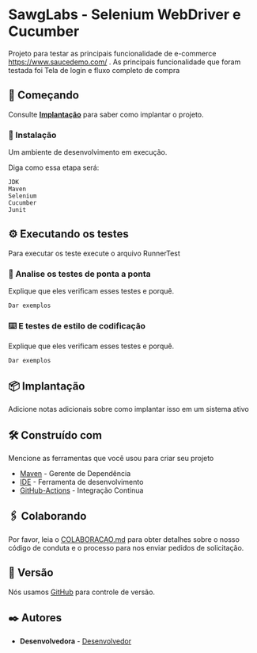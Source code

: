 # SawgLabs - Selenium WebDriver e Cucumber

Projeto para testar as principais funcionalidade de e-commerce https://www.saucedemo.com/ .
As principais funcionalidade que foram testada foi Tela de login e fluxo completo de compra

## 🚀 Começando


Consulte **[Implantação](https://github.com/CarolinaQATester/SawgLabs)** para saber como implantar o projeto.


### 🔧 Instalação

Um ambiente de desenvolvimento em execução.

Diga como essa etapa será:

```
JDK
Maven
Selenium
Cucumber
Junit
```


## ⚙️ Executando os testes

Para executar os teste execute o arquivo RunnerTest

### 🔩 Analise os testes de ponta a ponta

Explique que eles verificam esses testes e porquê.

```
Dar exemplos
```

### ⌨️ E testes de estilo de codificação

Explique que eles verificam esses testes e porquê.

```
Dar exemplos
```

## 📦 Implantação

Adicione notas adicionais sobre como implantar isso em um sistema ativo

## 🛠️ Construído com

Mencione as ferramentas que você usou para criar seu projeto


* [Maven](https://maven.apache.org/) - Gerente de Dependência
* [IDE](https://www.jetbrains.com/idea/) - Ferramenta de desenvolvimento
* [GitHub-Actions](https://github.com/CarolinaQATester/SawgLabs/actions) - Integração Continua

## 🖇️ Colaborando

Por favor, leia o [COLABORACAO.md](https://gist.github.com/usuario/linkParaInfoSobreContribuicoes) para obter detalhes sobre o nosso código de conduta e o processo para nos enviar pedidos de solicitação.

## 📌 Versão

Nós usamos [GitHub](https://github.com/) para controle de versão. 

## ✒️ Autores

* **Desenvolvedora** -  [Desenvolvedor](https://github.com/CarolinaQATester)

